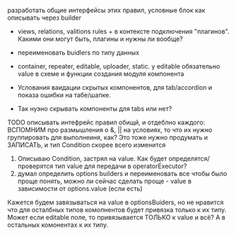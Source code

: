 разработать общие интерфейсы этих правил, условные блок как описывать через builder
- views, relations, valitions rules + в контексте подключения "плагинов". Какими они могут быть, плагины и нужны ли вообще?

- переименовать buidlers по типу данных

- container, repeater, editable, uploader, static. у editable обязательно value в схеме и функции создания модуля компонента

- Услования ваидации скрытых компонентов, для tab/accordion и показа ошибки на табе/шапке.

- Так нуэно скрывать компоненты для tabs или нет?




TODO описывать интефрейс правил обищй, и отдеблно каждого:
ВСПОМНИМ про размышления о &, || на условиях, то что их нужно группировать для выполнеиня, как? Это тоже нужно продумать и ЗАПИСАТЬ, и тип Condition скорее всего изменится


1. Описываю Condition, застрял на value. Как будет определятся/проверятся тип value для передачи в operatorExecutor?
2. думал определить options builders и переименовать все чтобы было проще понять, можно ли сейчас сделать проще - value в зависимости от options.value (если есть)

Кажется будем завязываться на value в optionsBuiders, но не нравится что для осталбных типов комопнентов будет привязка только к их типу.
Может если editable поле, то привязывается ТОЛЬКО к value и всё? А в остальных комонентах к их типу.

